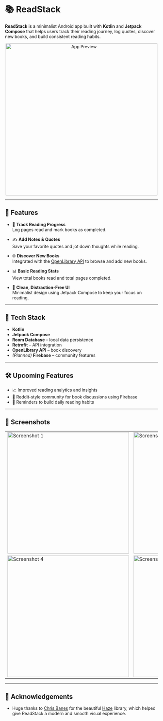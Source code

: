 # 📚 ReadStack

**ReadStack** is a minimalist Android app built with **Kotlin** and **Jetpack Compose** that helps users track their reading journey, log quotes, discover new books, and build consistent reading habits.

<p align="center">
  <img src="preview-image-or-gif-url" alt="App Preview" width="500"/>
</p>

---

## 🚀 Features

- 📖 **Track Reading Progress**  
  Log pages read and mark books as completed.

- ✍️ **Add Notes & Quotes**  
  Save your favorite quotes and jot down thoughts while reading.

- 🌐 **Discover New Books**  
  Integrated with the [OpenLibrary API](https://openlibrary.org/developers/api) to browse and add new books.

- 📊 **Basic Reading Stats**  
  View total books read and total pages completed.

- 🧠 **Clean, Distraction-Free UI**  
  Minimalist design using Jetpack Compose to keep your focus on reading.

---

## 🔧 Tech Stack

- **Kotlin**
- **Jetpack Compose**
- **Room Database** – local data persistence  
- **Retrofit** – API integration  
- **OpenLibrary API** – book discovery  
- *(Planned)* **Firebase** – community features

---

## 🛠️ Upcoming Features

- 📈 Improved reading analytics and insights
- 💬 Reddit-style community for book discussions using Firebase
- 🔔 Reminders to build daily reading habits

---

## 📸 Screenshots

<table>
  <tr>
    <td><img width="400" src="https://github.com/user-attachments/assets/09246571-3381-4a5f-84e0-a5095c8e194b" alt="Screenshot 1" /></td>
    <td><img width="400" src="https://github.com/user-attachments/assets/444b5704-9758-4a62-8838-ef337de20225" alt="Screenshot 2" /></td>
    <td><img width="400" src="https://github.com/user-attachments/assets/00844323-9ead-4ef9-8e7a-8bb14e98a7a9" alt="Screenshot 3" /></td>
  </tr>
  <tr>
    <td><img width="400" src="https://github.com/user-attachments/assets/11ee60a0-5277-43db-b569-2e7626e5c152" alt="Screenshot 4" /></td>
    <td><img width="400" src="https://github.com/user-attachments/assets/e9c8dbfa-fa55-4b1d-92cd-445020250660" alt="Screenshot 5" /></td>
  </tr>
</table>

---

## 🙏 Acknowledgements

- Huge thanks to [Chris Banes](https://github.com/chrisbanes) for the beautiful [Haze](https://github.com/chrisbanes/haze) library, which helped give ReadStack a modern and smooth visual experience.







